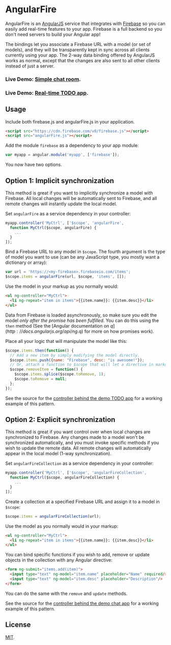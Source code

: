 AngularFire
===========
AngularFire is an [AngularJS](http://angularjs.org/) service that integrates
with [Firebase](http://www.firebase.com) so you can easily add real-time
features to your app. Firebase is a full backend so you don't need servers
to build your Angular app!

The bindings let you associate a Firebase URL with a model (or set of models),
and they will be transparently kept in sync across all clients currently using
your app. The 2-way data binding offered by AngularJS works as normal, except
that the changes are also sent to all other clients instead of just a server.

### Live Demo: <a target="_blank" href="http://firebase.github.com/angularFire/examples/chat/">Simple chat room</a>.
### Live Demo: <a target="_blank" href="http://firebase.github.com/angularFire/examples/todomvc/">Real-time TODO app</a>.

Usage
-----
Include both firebase.js and angularFire.js in your application.

```html
<script src="https://cdn.firebase.com/v0/firebase.js"></script>
<script src="angularFire.js"></script>
```

Add the module `firebase` as a dependency to your app module:

```js
var myapp = angular.module('myapp', ['firebase']);
```

You now have two options.

Option 1: Implicit synchronization
----------------------------------
This method is great if you want to implicitly synchronize a model with Firebase.
All local changes will be automatically sent to Firebase, and all remote changes
will instantly update the local model.

Set `angularFire` as a service dependency in your controller:

```js
myapp.controller('MyCtrl', ['$scope', 'angularFire',
  function MyCtrl($scope, angularFire) {
    ...
  }
]);
```

Bind a Firebase URL to any model in `$scope`. The fourth argument is the type
of model you want to use (can be any JavaScript type, you mostly want a
dictionary or array):

```js
var url = 'https://<my-firebase>.firebaseio.com/items';
$scope.items = angularFire(url, $scope, 'items', []);
```

Use the model in your markup as you normally would:

```html
<ul ng-controller="MyCtrl">
  <li ng-repeat="item in items">{{item.name}}: {{item.desc}}</li>
</ul>
```

Data from Firebase is loaded asynchronously, so make sure you edit the model
*only after the promise has been fulfilled*. You can do this using the `then`
method (See the
[Angular documentation on $q](http://docs.angularjs.org/api/ng.$q)
for more on how promises work).

Place all your logic that will manipulate the model like this:

```js
$scope.items.then(function() {
  // Add a new item by simply modifying the model directly.
  $scope.items.push({name: "Firebase", desc: "is awesome!"});
  // Or, attach a function to $scope that will let a directive in markup manipulate the model.
  $scope.removeItem = function() {
    $scope.items.splice($scope.toRemove, 1);
    $scope.toRemove = null;
  };
});
```

See the source for the
[controller behind the demo TODO app](https://github.com/firebase/angularFire/blob/gh-pages/examples/todomvc/js/controllers/todoCtrl.js)
for a working example of this pattern.

Option 2: Explicit synchronization
---------------------------------
This method is great if you want control over when local changes are
synchronized to Firebase. Any changes made to a model won't be synchronized
automatically, and you must invoke specific methods if you wish to update the
remote data. All remote changes will automatically appear in the local model
(1-way synchronization).

Set `angularFireCollection` as a service dependency in your controller:

```js
myapp.controller('MyCtrl', ['$scope', 'angularFireCollection',
  function MyCtrl($scope, angularFireCollection) {
    ...
  }
]);
```

Create a collection at a specified Firebase URL and assign it to a model in `$scope`:

```js
$scope.items = angularFireCollection(url);
```

Use the model as you normally would in your markup:

```html
<ul ng-controller="MyCtrl">
  <li ng-repeat="item in items">{{item.name}}: {{item.desc}}</li>
</ul>
```

You can bind specific functions if you wish to add, remove or update objects in
the collection with any Angular directive:

```html
<form ng-submit="items.add(item)">
  <input type="text" ng-model="item.name" placeholder="Name" required/>
  <input type="text" ng-model="item.desc" placeholder="Description"/>
</form>
```

You can do the same with the `remove` and `update` methods.

See the source for the
[controller behind the demo chat app](https://github.com/firebase/angularFire/blob/gh-pages/examples/chat/app.js)
for a working example of this pattern.

License
-------
[MIT](http://firebase.mit-license.org).
